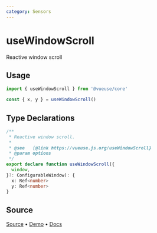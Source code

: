 ```yaml
---
category: Sensors
---
```


# useWindowScroll

Reactive window scroll

## Usage

```js
import { useWindowScroll } from '@vueuse/core'

const { x, y } = useWindowScroll()
```


<!--FOOTER_STARTS-->
## Type Declarations

```typescript
/**
 * Reactive window scroll.
 *
 * @see   {@link https://vueuse.js.org/useWindowScroll}
 * @param options
 */
export declare function useWindowScroll({
  window,
}?: ConfigurableWindow): {
  x: Ref<number>
  y: Ref<number>
}
```

## Source

[Source](https://github.com/vueuse/vueuse/blob/master/packages/core/useWindowScroll/index.ts) • [Demo](https://github.com/vueuse/vueuse/blob/master/packages/core/useWindowScroll/demo.vue) • [Docs](https://github.com/vueuse/vueuse/blob/master/packages/core/useWindowScroll/index.md)


<!--FOOTER_ENDS-->